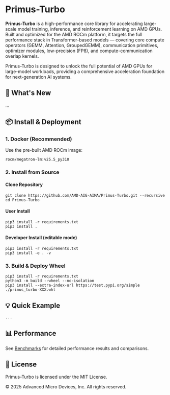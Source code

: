 # Primus-Turbo
**Primus-Turbo** is a high-performance core library for accelerating large-scale model training, inference, and reinforcement learning on AMD GPUs. Built and optimized for the AMD ROCm platform, it targets the full performance stack in Transformer-based models — covering core compute operators (GEMM, Attention, GroupedGEMM), communication primitives, optimizer modules, low-precision (FP8), and compute-communication overlap kernels.

Primus-Turbo is designed to unlock the full potential of AMD GPUs for large-model workloads, providing a comprehensive acceleration foundation for next-generation AI systems.


## 🚀 What's New
...


## 📦 Install & Deployment

### 1. Docker (Recommended)
Use the pre-built AMD ROCm image:
```
rocm/megatron-lm:v25.5_py310
```

### 2. Install from Source
#### Clone Repository
```
git clone https://github.com/AMD-AIG-AIMA/Primus-Turbo.git --recursive
cd Primus-Turbo
```
#### User Install
```
pip3 install -r requirements.txt
pip3 install .
```

#### Developer Install (editable mode)
```
pip3 install -r requirements.txt
pip3 install -e . -v
```

### 3. Build & Deploy Wheel
```
pip3 install -r requirements.txt
python3 -m build --wheel --no-isolation
pip3 install --extra-index-url https://test.pypi.org/simple ./primus_turbo-XXX.whl
```

## 💡 Quick Example
```
...
```


## 📊 Performance
See [Benchmarks](./benchmark/README.md) for detailed performance results and comparisons.



## 📜 License

Primus-Turbo is licensed under the MIT License.

© 2025 Advanced Micro Devices, Inc. All rights reserved.
